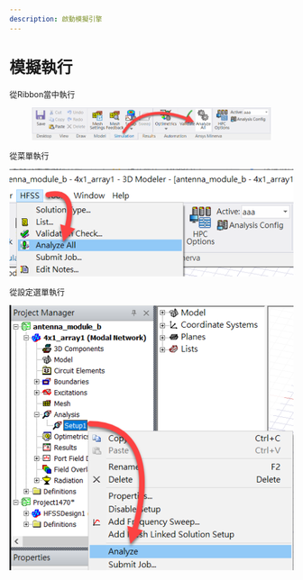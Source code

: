 ```yaml
---
description: 啟動模擬引擎
---
```


# 模擬執行

從Ribbon當中執行

<figure><img src="../.gitbook/assets/image (2) (1).png" alt=""><figcaption></figcaption></figure>

從菜單執行

![](<../.gitbook/assets/image (3) (1).png>)

從設定選單執行

![](<../.gitbook/assets/image (5) (3) (1).png>)
